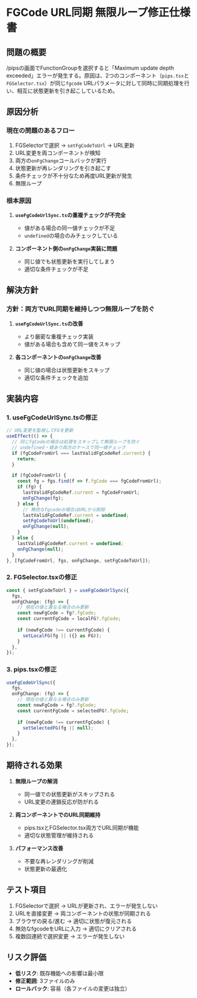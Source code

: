 # FGCode URL同期 無限ループ修正仕様書

## 問題の概要

/pipsの画面でFunctionGroupを選択すると「Maximum update depth exceeded」エラーが発生する。原因は、2つのコンポーネント（`pips.tsx`と`FGSelector.tsx`）が同じ`fgcode` URLパラメータに対して同時に同期処理を行い、相互に状態更新を引き起こしているため。

## 原因分析

### 現在の問題のあるフロー

1. FGSelectorで選択 → `setFgCodeToUrl` → URL更新
2. URL変更を両コンポーネントが検知
3. 両方の`onFgChange`コールバックが実行
4. 状態更新が再レンダリングを引き起こす
5. 条件チェックが不十分なため再度URL更新が発生
6. 無限ループ

### 根本原因

1. **`useFgCodeUrlSync.ts`の重複チェックが不完全**
   - 値がある場合の同一値チェックが不足
   - `undefined`の場合のみチェックしている

2. **コンポーネント側の`onFgChange`実装に問題**
   - 同じ値でも状態更新を実行してしまう
   - 適切な条件チェックが不足

## 解決方針

### 方針：両方でURL同期を維持しつつ無限ループを防ぐ

1. **`useFgCodeUrlSync.ts`の改善**
   - より厳密な重複チェック実装
   - 値がある場合も含めて同一値をスキップ

2. **各コンポーネントの`onFgChange`改善**
   - 同じ値の場合は状態更新をスキップ
   - 適切な条件チェックを追加

## 実装内容

### 1. useFgCodeUrlSync.tsの修正

```typescript
// URL変更を監視してFGを更新
useEffect(() => {
  // 同じfgCodeの場合は処理をスキップして無限ループを防ぐ
  // undefined・値あり両方のケースで同一値チェック
  if (fgCodeFromUrl === lastValidFgCodeRef.current) {
    return;
  }

  if (fgCodeFromUrl) {
    const fg = fgs.find(f => f.fgCode === fgCodeFromUrl);
    if (fg) {
      lastValidFgCodeRef.current = fgCodeFromUrl;
      onFgChange(fg);
    } else {
      // 無効なfgcodeの場合はURLから削除
      lastValidFgCodeRef.current = undefined;
      setFgCodeToUrl(undefined);
      onFgChange(null);
    }
  } else {
    lastValidFgCodeRef.current = undefined;
    onFgChange(null);
  }
}, [fgCodeFromUrl, fgs, onFgChange, setFgCodeToUrl]);
```

### 2. FGSelector.tsxの修正

```typescript
const { setFgCodeToUrl } = useFgCodeUrlSync({
  fgs,
  onFgChange: (fg) => {
    // 現在の値と異なる場合のみ更新
    const newFgCode = fg?.fgCode;
    const currentFgCode = localFG?.fgCode;
    
    if (newFgCode !== currentFgCode) {
      setLocalFG(fg || ({} as FG));
    }
  },
});
```

### 3. pips.tsxの修正

```typescript
useFgCodeUrlSync({
  fgs,
  onFgChange: (fg) => {
    // 現在の値と異なる場合のみ更新
    const newFgCode = fg?.fgCode;
    const currentFgCode = selectedFG?.fgCode;
    
    if (newFgCode !== currentFgCode) {
      setSelectedFG(fg || null);
    }
  },
});
```

## 期待される効果

1. **無限ループの解消**
   - 同一値での状態更新がスキップされる
   - URL変更の連鎖反応が防がれる

2. **両コンポーネントでのURL同期維持**
   - pips.tsxとFGSelector.tsx両方でURL同期が機能
   - 適切な状態管理が維持される

3. **パフォーマンス改善**
   - 不要な再レンダリングが削減
   - 状態更新の最適化

## テスト項目

1. FGSelectorで選択 → URLが更新され、エラーが発生しない
2. URLを直接変更 → 両コンポーネントの状態が同期される
3. ブラウザの戻る/進む → 適切に状態が復元される
4. 無効なfgcodeをURLに入力 → 適切にクリアされる
5. 複数回連続で選択変更 → エラーが発生しない

## リスク評価

- **低リスク**: 既存機能への影響は最小限
- **修正範囲**: 3ファイルのみ
- **ロールバック**: 容易（各ファイルの変更は独立）
